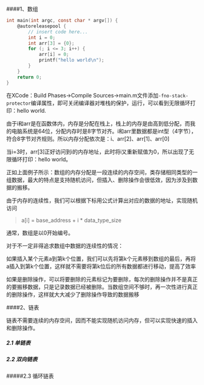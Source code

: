 ####1、数组

```c
int main(int argc, const char * argv[]) {
    @autoreleasepool {
        // insert code here...
        int i = 0;
        int arr[3] = {0};
        for (; i <= 3; i++) {
            arr[i] = 0;
            printf("hello world\n");
        }
    }
    return 0;
}
```

在XCode：Build Phases->Compile Sources->main.m文件添加`-fno-stack-protector`编译属性，即可关闭编译器对堆栈的保护，运行，可以看到无限循环打印：hello world.



由于i和arr是在函数体内，内存是分配在栈上，栈上的内存是由高到低分配，而我的电脑系统是64位，分配内存时是8字节对齐。i和arr里数据都是int型（4字节），符合8字节对齐规则。所以内存分配依次是：i、arr[2]、arr[1]、arr[0]

当i=3时，arr[3]正好访问到i的内存地址，此时将i又重新赋值为0，所以出现了无限循环打印：hello world。



正如上面例子所示：数组的内存分配是一段连续的内存空间，类存储相同类型的一组数据，最大的特点是支持随机访问，但插入、删除操作会很低效，因为涉及到数据的搬移。

由于内存的连续性，我们可以根据下标用公式计算出对应的数据的地址，实现随机访问

> a[i] = base_address + i * data_type_size

通常，数组是以0开始编号。



对于不一定非得追求数组中数据的连续性的情况：

如果插入某个元素a到第k个位置，我们可以先将第k个元素移到数组的最后，再将a插入到第k个位置，这样就不需要将第k位后的所有数据都进行移动，提高了效率

如果是删除操作，可以将要删除的元素标记为要删除，每次的删除操作并不是真正的要搬移数据，只是记录数据已经被删除。当数组空间不够时，再一次性进行真正的删除操作，这样就大大减少了删除操作导致的数据搬移





####2、链表

链表不需要连续的内存空间，因而不能实现随机访问内存，但可以实现快速的插入和删除操作。

##### 2.1 	单链表



##### 2.2	双向链表



#####2.3 	循环链表